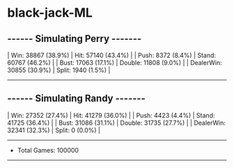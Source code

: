 # black-jack-ML

## ------ Simulating Perry -------

| Win: 38867 (38.9%) | Hit: 57140 (43.4%) |
| Push: 8372 (8.4%) | Stand: 60767 (46.2%) |
| Bust: 17063 (17.1%) | Double: 11808 (9.0%) |
| DealerWin: 30855 (30.9%) | Split: 1940 (1.5%) |

---

## ------ Simulating Randy -------

| Win: 27352 (27.4%) | Hit: 41279 (36.0%) |
| Push: 4423 (4.4%) | Stand: 41725 (36.4%) |
| Bust: 31086 (31.1%) | Double: 31735 (27.7%) |
| DealerWin: 32341 (32.3%) | Split: 0 (0.0%) |

---

- Total Games: 100000

---
